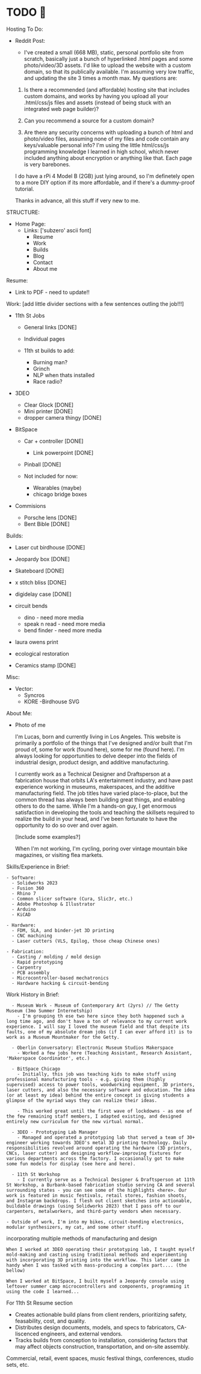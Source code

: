 # TODO 🚧

Hosting To Do:

- Reddit Post:
  - I've created a small (668 MB), static, personal portfolio site from scratch, basically just a bunch of hyperlinked .html pages and some photo/video/3D assets. I'd like to upload the website with a custom domain, so that its publically available. I'm assuming very low traffic, and updating the site 3  times a month max. My questions are:

  1) Is there a recommended (and affordable) hosting site that includes custom domains, and works by having you upload all your .html/css/js files and assets (instead of being stuck with an integrated web page builder)? 

  2) Can you recommend a source for a custom domain?

  2) Are there any security concerns with uploading a bunch of html and photo/video files, assuming none of my files and code contain any keys/valuable personal info? I'm using the little html/css/js programming knowledge I learned in high school, which never included anything about encryption or anything like that. Each page is very barebones. 

  I do have a rPi 4 Model B (2GB) just lying around, so I'm definetely open to a more DIY option if its more affordable, and if there's a dummy-proof tutorial. 

  Thanks in advance, all this stuff if very new to me. 








STRUCTURE:

- Home Page:
  - Links: ['subzero' ascii font]
    - Resume
    - Work 
    - Builds
    - Blog
    - Contact
    - About me

Resume:
  - Link to PDF - need to update!!
  
Work: [add little divider sections with a few sentences outling the job!!!]
  - 11th St Jobs 
    - General links [DONE]
    - Individual pages

    - 11th st builds to add:
      - Burning man? 
      - Grinch
      - NLP when thats installed
      - Race radio?

  - 3DEO
    - Clear Glock [DONE]
    - Mini printer [DONE]
    - dropper camera thingy [DONE] 
    
  - BitSpace
    - Car + controller [DONE]
      - Link powerpoint [DONE]
    - Pinball [DONE]

    - Not included for now:
      - Wearables (maybe)
      - chicago bridge boxes

  - Commisions 
    - Porsche lens [DONE]
    - Bent Bible [DONE]
    


Builds: 
  - Laser cut birdhouse [DONE]
  - Jeopardy box [DONE]
  - Skateboard [DONE]
  - x stitch bliss [DONE]
  - digidelay case [DONE]
  - circuit bends
    - dino - need more media
    - speak n read - need more media
    - bend finder - need more media
    
  - laura owens print
  - ecological restoration 
  - Ceramics stamp [DONE]

Misc:
  - Vector:
    - Syncros
    - KORE
  -Birdhouse SVG
    

About Me:
  - Photo of me

    I'm Lucas, born and currently living in Los Angeles. This website is primarily a portfolio of the things that I've designed and/or built that I'm proud of, some for work (found here), some for me (found here). I'm always looking for opportunities to delve deeper into the fields of industrial design, product design, and additive manufacturing. 

    I currently work as a Technical Designer and Draftsperson at a fabrication house that orbits LA's entertainment industry, and have past experience working in museums, makerspaces, and the additive manufacturing field. The job titles have varied place-to-place, but the common thread has always been building great things, and enabling others to do the same. While I'm a hands-on guy, I get enormous satisfaction in developing the tools and teaching the skillsets required to realize the build in your head, and I've been fortunate to have the opportunity to do so over and over again.

    [Include some examples?]

    When I'm not working, I'm cycling, poring over vintage mountain bike magazines, or visiting flea markets.

Skills/Experience in Brief:

    - Software:
      - Solidworks 2023
      - Fusion 360
      - Rhino 7
      - Common slicer software (Cura, Slic3r, etc.)
      - Adobe Photoshop & Illustrator
      - Arduino 
      - KiCAD 

    - Hardware:
      - FDM, SLA, and binder-jet 3D printing
      - CNC machining
      - Laser cutters (VLS, Epilog, those cheap Chinese ones)

    - Fabrication:
      - Casting / molding / mold design
      - Rapid prototyping
      - Carpentry 
      - PCB assembly 
      - Microcontroller-based mechatronics
      - Hardware hacking & circuit-bending  

Work History in Brief: 

      - Museum Work - Museum of Contemporary Art (2yrs) // The Getty Museum (3mo Summer Internetship)
        - I'm grouping th ese two here since they both happened such a long time ago, and don't have a ton of relevance to my current work experience. I will say I loved the museum field and that despite its faults, one of my absolute dream jobs (if I can ever afford it) is to work as a Museum Mountmaker for the Getty.

      - Oberlin Conversatory: Electronic Museum Studios Makerspace
        - Worked a few jobs here (Teaching Assistant, Research Assistant, 'Makerspace Coordinator', etc.)
        
      - BitSpace Chicago
        - Initially, this job was teaching kids to make stuff using professional manufacturing tools - e.g. giving them (highly supervised) access to power tools, woodworking equipment, 3D printers, laser cutters, and also the necessary software and education. The idea (or at least my idea) behind the entire concept is giving students a glimpse of the myriad ways they can realize their ideas. 

        - This worked great until the first wave of lockdowns - as one of the few remaining staff members, I adapted existing, and designed entirely new curriculum for the new virtual normal. 

      - 3DEO - Prototyping Lab Manager
        - Managed and operated a prototyping lab that served a team of 30+ engineer working towards 3DEO's metal 3D printing technology. Daily responsibilities revolved around operating the hardware (3D printers, CNCs, laser cutter) and designing workflow-improving fixtures for various departments across the factory. I occasionally got to make some fun models for display (see here and here).  

      - 11th St Workshop
        - I currently serve as a Technical Designer & Draftsperson at 11th St Workshop, a Burbank-based fabrication studio serving CA and several surrounding states - you can see some of the highlights <here>. Our work is featured in music festivals, retail stores, fashion shoots, and Instagram backdrops. I flesh out client sketches into actionable, buildable drawings (using Solidworks 2023) that I pass off to our carpenters, metalworkers, and third-party vendors when necessary. 

    - Outside of work, I'm into my bikes, circuit-bending electronics, modular synthesizers, my cat, and some other stuff. 


incorporating multiple methods of manufacturing and design 

    When I worked at 3DEO operating their prototyping lab, I taught myself mold-making and casting using traditional methods and experimenting with incorporating 3D printing into the workflow. This later came in handy when I was tasked with mass-producing a complex part.... (the bellow)

    When I worked at BitSpace, I built myself a Jeopardy console using leftover summer camp microcontrollers and components, programming it using the code I learned... 


For 11th St Resume section

- Creates actionable build plans from client renders, prioritizing safety, feasability, cost, and quality. 
- Distributes design documents, models, and specs to fabricators, CA-liscenced engineers, and external vendors. 
- Tracks builds from conception to installation, considering factors that may affect objects construction, transportation, and on-site assembly.


Commercial, retail, event spaces, music festival things, conferences, studio sets, etc. 